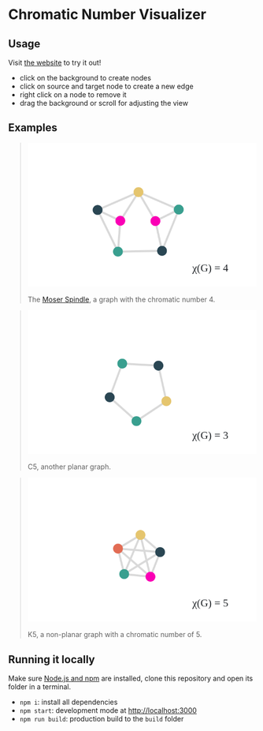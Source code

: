 # Chromatic Number Visualizer
## Usage
Visit [the website](https://4colors.jschoedl.ml) to try it out!
* click on the background to create nodes
* click on source and target node to create a new edge
* right click on a node to remove it
* drag the background or scroll for adjusting the view

## Examples
> <img src="/docs/moser_spindle.png" width=500px>
>
> The [Moser Spindle](https://en.wikipedia.org/wiki/Moser_spindle), a graph with the chromatic number 4.

> <img src="/docs/c5.png" width=500px>
>
> C5, another planar graph.

> <img src="/docs/k5.png" width=500px>
>
> K5, a non-planar graph with a chromatic number of 5.

## Running it locally
Make sure [Node.js and npm](https://nodejs.org/en/download/) are installed, clone this repository and open its folder in a terminal.
* `npm i`: install all dependencies
* `npm start`: development mode at [http://localhost:3000](http://localhost:3000)
* `npm run build`: production build to the `build` folder
